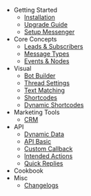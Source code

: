 - Getting Started
	- [Installation](/docs/wordpress/installation)
	- [Upgrade Guide](/docs/wordpress/upgrade)
	- [Setup Messenger](/docs/wordpress/setup-messenger)
- Core Concepts
    - [Leads & Subscribers](/docs/wordpress/leads-and-subscribers)
	- [Message Types](/docs/wordpress/message-types)
	- [Events & Nodes](/docs/wordpress/events)
- Visual
	- [Bot Builder](/docs/wordpress/bot-builder)
	- [Thread Settings](/docs/wordpress/thread-settings)
    - [Text Matching](/docs/wordpress/text-matching)
    - [Shortcodes](/docs/wordpress/shortcodes)
	- [Dynamic Shortcodes](/docs/wordpress/dynamic-shortcodes)
- Marketing Tools
    - [CRM](/docs/wordpress/crm)
- API
	- [Dynamic Data](/docs/wordpress/dynamic-data)
	- [API Basic](/docs/wordpress/api)
	- [Custom Callback](/docs/wordpress/custom-callback)
	- [Intended Actions](/docs/wordpress/intended-actions)
	- [Quick Replies](/docs/wordpress/quick-replies)
- Cookbook
- Misc
    - [Changelogs](/docs/wordpress/changelogs)